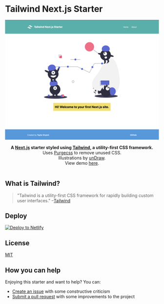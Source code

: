# Tailwind Next.js Starter
  
![alt text](https://github.com/Oddstronaut/tailwind-next/blob/master/static/screenshot.png "Screenshot of Tailwind Next.js Starter homepage")
  
 <div align="center">
  <strong>A <a href="https://nextjs.org" target="_blank">Next.js</a> starter styled using <a href="https://tailwindcss.com/" target="_blank">Tailwind</a>, a utility-first CSS framework.</strong><br />
  Uses <a href="https://www.purgecss.com/" target="_blank">Purgecss</a> to remove unused CSS.<br />
  Illustrations by <a href="https://undraw.co/" target="_blank">unDraw</a>.<br />
  View demo <a href="https://zealous-bhaskara-913384.netlify.com/" target="_blank">here</a>.
  <br />
  <br />
</div>

## What is Tailwind?
>"Tailwind is a utility-first CSS framework for rapidly building custom user interfaces."
–[Tailwind](https://tailwindcss.com)

## Deploy

[![Deploy to Netlify](https://www.netlify.com/img/deploy/button.svg)](https://app.netlify.com/start/deploy?repository=https://github.com/oddstronaut/tailwind-next)

## License
[MIT](https://github.com/oddstronaut/tailwind-next/blob/master/LICENSE.md)

## How you can help
Enjoying this starter and want to help? You can:
* [Create an issue](https://github.com/oddstronaut/tailwind-next/issues/new) with some constructive criticism
* [Submit a pull request](https://github.com/oddstronaut/tailwind-next/compare) with some improvements to the project
